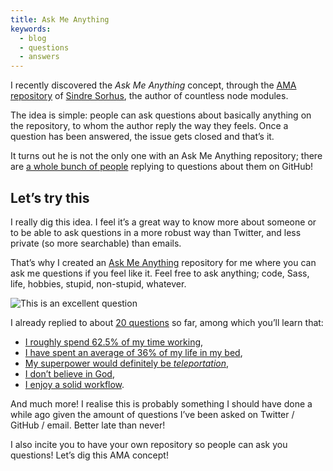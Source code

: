 ```yaml
---
title: Ask Me Anything
keywords:
  - blog
  - questions
  - answers
---
```


I recently discovered the _Ask Me Anything_ concept, through the [AMA repository](https://github.com/sindresorhus/ama) of [Sindre Sorhus](https://twitter.com/sindresorhus), the author of countless node modules.

The idea is simple: people can ask questions about basically anything on the repository, to whom the author reply the way they feels. Once a question has been answered, the issue gets closed and that’s it.

It turns out he is not the only one with an Ask Me Anything repository; there are [a whole bunch of people](https://github.com/sindresorhus/amas) replying to questions about them on GitHub!

## Let’s try this

I really dig this idea. I feel it’s a great way to know more about someone or to be able to ask questions in a more robust way than Twitter, and less private (so more searchable) than emails.

That’s why I created an [Ask Me Anything](https://github.com/HugoGiraudel/ama) repository for me where you can ask me questions if you feel like it. Feel free to ask anything; code, Sass, life, hobbies, stupid, non-stupid, whatever.

![This is an excellent question](https://media.giphy.com/media/dXICCcws9oxxK/giphy.gif)

I already replied to about [20 questions](https://github.com/HugoGiraudel/ama/issues?q=is%3Aissue+is%3Aclosed) so far, among which you’ll learn that:

- [I roughly spend 62.5% of my time working](https://github.com/HugoGiraudel/ama/issues/15),
- [I have spent an average of 36% of my life in my bed](https://github.com/HugoGiraudel/ama/issues/12),
- [My superpower would definitely be _teleportation_](https://github.com/HugoGiraudel/ama/issues/4),
- [I don’t believe in God](https://github.com/HugoGiraudel/ama/issues/14),
- [I enjoy a solid workflow](https://github.com/HugoGiraudel/ama/issues/17).

And much more! I realise this is probably something I should have done a while ago given the amount of questions I’ve been asked on Twitter / GitHub / email. Better late than never!

I also incite you to have your own repository so people can ask you questions! Let’s dig this AMA concept!
